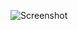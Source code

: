 ![Screenshot](https://raw.githubusercontent.com/Cryakl/Ultimate-RAT-Collection/refs/heads/main/HackATack/Hack-a-Tack%201.12/Screenshot.png)
